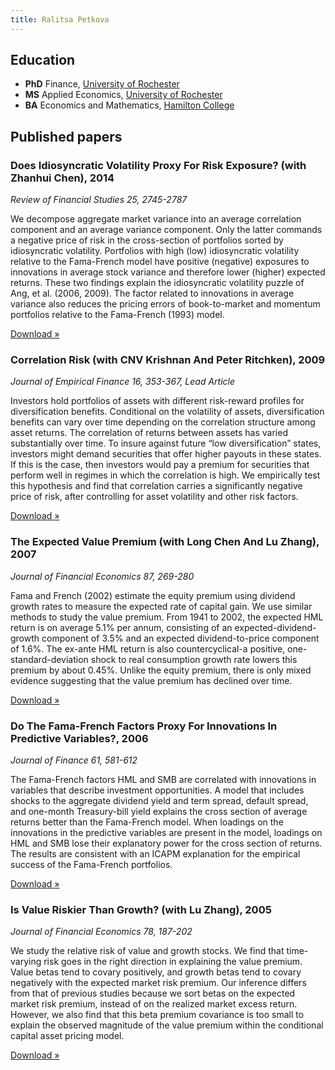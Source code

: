 ```yaml
---
title: Ralitsa Petkova
---
```


## Education

- **PhD** Finance, [University of Rochester](http://www.rochester.edu/)
- **MS** Applied Economics, [University of Rochester](http://www.rochester.edu/)
- **BA** Economics and Mathematics, [Hamilton College](http://www.hamilton.edu/)

## Published papers

### Does Idiosyncratic Volatility Proxy For Risk Exposure? (with Zhanhui Chen), 2014

*Review of Financial Studies 25, 2745-2787*

We decompose aggregate market variance into an average correlation component and an average variance component. Only the latter commands a negative price of risk in the cross-section of portfolios sorted by idiosyncratic volatility. Portfolios with high (low) idiosyncratic volatility relative to the Fama-French model have positive (negative) exposures to innovations in average stock variance and therefore lower (higher) expected returns. These two findings explain the idiosyncratic volatility puzzle of Ang, et al. (2006, 2009). The factor related to innovations in average variance also reduces the pricing errors of book-to-market and momentum portfolios relative to the Fama-French (1993) model.

[Download &raquo;](/papers/Does_Idiosyncratic_Volatility_Proxy_for_Risk_Exposure-Chen-Petkova.pdf)

### Correlation Risk (with CNV Krishnan And Peter Ritchken), 2009

*Journal of Empirical Finance 16, 353-367, Lead Article*

Investors hold portfolios of assets with different risk-reward profiles for diversification benefits. Conditional on the volatility of assets, diversification benefits can vary over time depending on the correlation structure among asset returns. The correlation of returns between assets has varied substantially over time. To insure against future “low diversification” states, investors might demand securities that offer higher payouts in these states. If this is the case, then investors would pay a premium for securities that perform well in regimes in which the correlation is high. We empirically test this hypothesis and find that correlation carries a significantly negative price of risk, after controlling for asset volatility and other risk factors.

[Download &raquo;](/papers/JEF-correlation_risk.pdf)

### The Expected Value Premium (with Long Chen And Lu Zhang), 2007

*Journal of Financial Economics 87, 269-280*

Fama and French (2002) estimate the equity premium using dividend growth rates to measure the expected rate of capital gain. We use similar methods to study the value premium. From 1941 to 2002, the expected HML return is on average 5.1% per annum, consisting of an expected-dividend-growth component of 3.5% and an expected dividend-to-price component of 1.6%. The ex-ante HML return is also countercyclical-a positive, one-standard-deviation shock to real consumption growth rate lowers this premium by about 0.45%. Unlike the equity premium, there is only mixed evidence suggesting that the value premium has declined over time.

[Download &raquo;](/papers/JFE-the_expected_value_premium-chen_petkova_zhang-2007_april.pdf)

### Do The Fama-French Factors Proxy For Innovations In Predictive Variables?, 2006

*Journal of Finance 61, 581-612*

The Fama-French factors HML and SMB are correlated with innovations in variables that describe investment opportunities. A model that includes shocks to the aggregate dividend yield and term spread, default spread, and one-month Treasury-bill yield explains the cross section of average returns better than the Fama-French model. When loadings on the innovations in the predictive variables are present in the model, loadings on HML and SMB lose their explanatory power for the cross section of returns. The results are consistent with an ICAPM explanation for the empirical success of the Fama-French portfolios.

[Download &raquo;](/papers/JF-do_the_fama_french_factors_proxy_for_innovations_in_predictive_variables-petkova-2006_april.pdf)

### Is Value Riskier Than Growth? (with Lu Zhang), 2005

*Journal of Financial Economics 78, 187-202*

We study the relative risk of value and growth stocks. We find that time-varying risk goes in the right direction in explaining the value premium. Value betas tend to covary positively, and growth betas tend to covary negatively with the expected market risk premium. Our inference differs from that of previous studies because we sort betas on the expected market risk premium, instead of on the realized market excess return. However, we also find that this beta premium covariance is too small to explain the observed magnitude of the value premium within the conditional capital asset pricing model.

[Download &raquo;](/papers/JFE-is_value_riskier_than_growth-petkova_zhang-2005_june.pdf)

&nbsp;

&nbsp;

